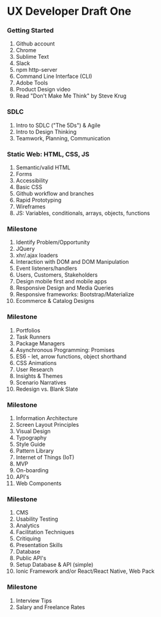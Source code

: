 # UX Developer Draft One

### Getting Started
1. Github account
1. Chrome
1. Sublime Text
1. Slack
1. npm http-server
1. Command Line Interface (CLI)
1. Adobe Tools
1. Product Design video
1. Read "Don't Make Me Think" by Steve Krug

### SDLC
1. Intro to SDLC ("The 5Ds") & Agile 
1. Intro to Design Thinking
1. Teamwork, Planning, Communication

### Static Web: HTML, CSS, JS
1. Semantic/valid HTML
1. Forms
1. Accessibility
1. Basic CSS
1. Github workflow and branches
1. Rapid Prototyping
1. Wireframes
1. JS: Variables, conditionals, arrays, objects, functions

### Milestone
1. Identify Problem/Opportunity 
1. JQuery
1. xhr/.ajax loaders
1. Interaction with DOM and DOM Manipulation
1. Event listeners/handlers
1. Users, Customers, Stakeholders
1. Design mobile first and mobile apps
1. Responsive Design and Media Queries
1. Responsive frameworks: Bootstrap/Materialize
1. Ecommerce & Catalog Designs

### Milestone
1. Portfolios
1. Task Runners
1. Package Managers
1. Asynchronous Programming: Promises
1. ES6 - let, arrow functions, object shorthand
1. CSS Animations
1. User Research
1. Insights & Themes
1. Scenario Narratives
1. Redesign vs. Blank Slate

### Milestone
1. Information Architecture
1. Screen Layout Principles
1. Visual Design
1. Typography
1. Style Guide
1. Pattern Library
1. Internet of Things (IoT)
1. MVP
1. On-boarding 
1. API's
1. Web Components

### Milestone 
1. CMS
1. Usability Testing
1. Analytics 
1. Facilitation Techniques
1. Critiquing
1. Presentation Skills
1. Database
1. Public API's
1. Setup Database & API (simple)
1. Ionic Framework and/or React/React Native, Web Pack

### Milestone 
1. Interview Tips
1. Salary and Freelance Rates
